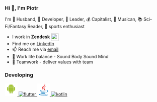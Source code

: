 ### Hi 👋, I'm Piotr

I'm :couple: Husband, :green_heart: Developer, :dragon_face: Leader, :moneybag: Capitalist, :musical_note: Musican, :books: Sci-Fi/Fantasy Reader, :runner: sports enthusiast

- I work in **Zendesk** <img src="https://avatars.githubusercontent.com/u/11525?s=200&v=4"  width="24" height="24" align="center" />
- Find me on [LinkedIn](https://www.linkedin.com/in/piotr-piskorski-97407b94/)
- 📫 Reach me via [email](mailto:piskorski.pio@gmail.com?subject=[GitHub]%20Hello%20I%20want%20to%20contact%20You)
- :running: Work life balance - Sound Body Sound Mind
- :raised_hands: Teamwork - deliver values with team

### Developing 
<p align="left"> 
<a href="https://developer.android.com" target="_blank"> <img src="https://raw.githubusercontent.com/devicons/devicon/master/icons/android/android-original-wordmark.svg" alt="android" width="40" height="40"/> </a>
<a href="https://flutter.dev" target="_blank"> <img src="https://www.vectorlogo.zone/logos/flutterio/flutterio-icon.svg" alt="flutter" width="40" height="40"/> </a>
<a href="https://www.java.com" target="_blank"> <img src="https://raw.githubusercontent.com/devicons/devicon/master/icons/java/java-original.svg" alt="java" width="40" height="40"/> </a> 
<a href="https://kotlinlang.org" target="_blank"> <img src="https://www.vectorlogo.zone/logos/kotlinlang/kotlinlang-icon.svg" alt="kotlin" width="40" height="40"/> </a>
</p>



<!--
**GitHubMurt/githubmurt** is a ✨ _special_ ✨ repository because its `README.md` (this file) appears on your GitHub profile.

Here are some ideas to get you started:

- 🔭 I’m currently working on ...
- 🌱 I’m currently learning ...
- 👯 I’m looking to collaborate on ...
- 🤔 I’m looking for help with ...
- Ask me about ...
- 📫 How to reach me: ...
- 😄 Pronouns: ...
- ⚡ Fun fact: ...
-->
